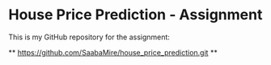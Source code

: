 # House Price Prediction - Assignment

This is my GitHub repository for the assignment:

** https://github.com/SaabaMire/house_price_prediction.git **
